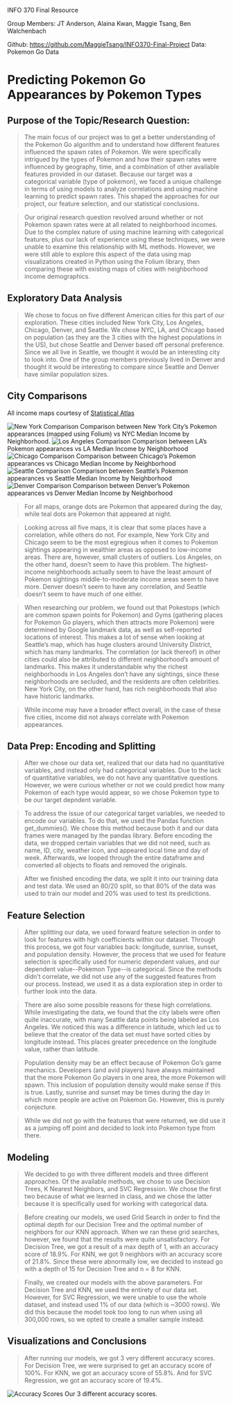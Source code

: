 INFO 370
Final Resource

Group Members: JT Anderson, Alaina Kwan, Maggie Tsang, Ben Walchenbach

Github: https://github.com/MaggieTsang/INFO370-Final-Project 
Data: Pokemon Go Data

# Predicting Pokemon Go Appearances by Pokemon Types

## Purpose of the Topic/Research Question:

> The main focus of our project was to get a better understanding of the Pokemon Go algorithm and to understand how different features influenced the spawn rates of Pokemon. We were specifically intrigued by the types of Pokemon and how their spawn rates were influenced by geography, time, and a combination of other available features provided in our dataset. Because our target was a categorical variable (type of pokemon), we faced a unique challenge in terms of using models to analyze correlations and using machine learning to predict spawn rates. This shaped the approaches for our project, our feature selection, and our statistical conclusions. 

> Our original research question revolved around whether or not Pokemon spawn rates were at all related to neighborhood incomes. Due to the complex nature of using machine learning with categorical features, plus our lack of experience using these techniques, we were unable to examine this relationship with ML methods. However, we were still able to explore this aspect of the data using map visualizations created in Python using the Folium library, then comparing these with existing maps of cities with neighborhood income demographics.

## Exploratory Data Analysis

> We chose to focus on five different American cities for this part of our exploration. These cities included New York City, Los Angeles, Chicago, Denver, and Seattle. We chose NYC, LA, and Chicago based on population (as they are the 3 cities with the highest populations in the US), but chose Seattle and Denver based off personal preference. Since we all live in Seattle, we thought it would be an interesting city to look into. One of the group members previously lived in Denver and thought it would be interesting to compare since Seattle and Denver have similar population sizes.

## City Comparisons
All income maps courtesy of [Statistical Atlas](https://statisticalatlas.com/United-States/Overview)

![New York Comparison](img/ny_comparison.png)
Comparison between New York City’s Pokemon appearances (mapped using Folium) vs NYC Median Income by Neighborhood.
![Los Angeles Comparison](img/la_comparison.png)
Comparison between LA’s Pokemon appearances vs LA Median Income by Neighborhood
![Chicago Comparison](img/chicago_comparison.png)
Comparison between Chicago’s Pokemon appearances vs Chicago Median Income by Neighborhood
![Seattle Comparison](img/seattle_comparison.png)
Comparison between Seattle’s Pokemon appearances vs Seattle Median Income by Neighborhood
![Denver Comparison](img/denver_comparison.png)
Comparison between Denver’s Pokemon appearances vs Denver Median Income by Neighborhood

> For all maps, orange dots are Pokemon that appeared during the day, while teal dots are Pokemon that appeared at night.

> Looking across all five maps, it is clear that some places have a correlation, while others do not. For example, New York City and Chicago seem to be the most egregious when it comes to Pokemon sightings appearing in wealthier areas as opposed to low-income areas. There are, however, small clusters of outliers. Los Angeles, on the other hand, doesn’t seem to have this problem. The highest-income neighborhoods actually seem to have the least amount of Pokemon sightings middle-to-moderate income areas seem to have more.
Denver doesn’t seem to have any correlation, and Seattle doesn’t seem to have much of one either.

> When researching our problem, we found out that Pokestops (which are common spawn points for Pokemon) and Gyms (gathering places for Pokemon Go players, which then attracts more Pokemon) were determined by Google landmark data, as well as self-reported locations of interest. This makes a lot of sense when looking at Seattle’s map, which has huge clusters around University District, which has many landmarks. The correlation (or lack thereof) in other cities could also be attributed to different neighborhood’s amount of landmarks. This makes it understandable why the richest neighborhoods in Los Angeles don’t have any sightings, since these neighborhoods are secluded, and the residents are often celebrities. New York City, on the other hand, has rich neighborhoods that also have historic landmarks.

> While income may have a broader effect overall, in the case of these five cities, income did not always correlate with Pokemon appearances.

## Data Prep: Encoding and Splitting

> After we chose our data set, realized that our data had no quantitative variables, and instead only had categorical variables. Due to the lack of quantitative variables, we do not have any quantitative questions. However, we were curious whether or not we could predict how many Pokemon of each type would appear, so we chose Pokemon type to be our target depndent variable.

> To address the issue of our categorical target variables, we needed to encode our variables. To do that, we used the Pandas function get_dummies(). We chose this method because both it and our data frames were managed by the pandas library. Before encoding the data, we dropped certain variables that we did not need, such as name, ID, city, weather icon, and appeared local time and day of week. Afterwards, we looped through the entire dataframe and converted all objects to floats and removed the originals.

> After we finished encoding the data, we split it into our training data and test data. We used an 80/20 split, so that 80% of the data was used to train our model and 20% was used to test its predictions.

## Feature Selection

> After splitting our data, we used forward feature selection in order to look for features with high coefficients within our dataset. Through this process, we got four variables back: longitude, sunrise, sunset, and population density. However, the process that we used for feature selection is specifically used for numeric dependent values, and our dependent value--Pokemon Type--is categorical. Since the methods didn’t correlate, we did not use any of the suggested features from our process. Instead, we used it as a data exploration step in order to further look into the data.

> There are also some possible reasons for these high correlations. While investigating the data, we found that the city labels were often quite inaccurate, with many Seattle data points being labeled as Los Angeles. We noticed this was a difference in latitude, which led us to believe that the creator of the data set must have sorted cities by longitude instead. This places greater precedence on the longitude value, rather than latitude.

> Population density may be an effect because of Pokemon Go’s game mechanics. Developers (and avid players) have always maintained that the more Pokemon Go players in one area, the more Pokemon will spawn. This inclusion of population density would make sense if this is true. Lastly, sunrise and sunset may be times during the day in which more people are active on Pokemon Go. However, this is purely conjecture.

> While we did not go with the features that were returned, we did use it as a jumping off point and decided to look into Pokemon type from there.

## Modeling

> We decided to go with three different models and three different approaches. Of the available methods, we chose to use Decision Trees, K Nearest Neighbors, and SVC Regression. We chose the first two because of what we learned in class, and we chose the latter because it is specifically used for working with categorical data.

> Before creating our models, we used Grid Search in order to find the optimal depth for our Decision Tree and the optimal number of neighbors for our KNN approach. When we ran these grid searches, however, we found that the results were quite unsatisfactory. For Decision Tree, we got a result of a max depth of 1, with an accuracy score of 18.9%. For KNN, we got 9 neighbors with an accuracy score of 21.8%. Since these were abnormally low, we decided to instead go with a depth of 15 for Decision Tree and n = 8 for KNN.

> Finally, we created our models with the above parameters. For Decision Tree and KNN, we used the entirety of our data set. However, for SVC Regression, we were unable to use the whole dataset, and instead used 1% of our data (which is ~3000 rows). We did this because the model took too long to run when using all 300,000 rows, so we opted to create a smaller sample instead.


## Visualizations and Conclusions

> After running our models, we got 3 very different accuracy scores. For Decision Tree, we were surprised to get an accuracy score of 100%. For KNN, we got an accuracy score of 55.8%. And for SVC Regression, we got an accuracy score of 19.4%.

![Accuracy Scores](img/accuracy_scores.png)
Our 3 different accuracy scores.

